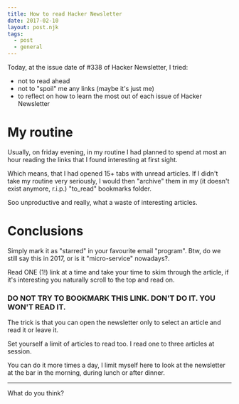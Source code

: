 ```yaml
---
title: How to read Hacker Newsletter
date: 2017-02-10
layout: post.njk
tags:
  - post
  - general
---
```


Today, at the issue date of #338 of Hacker Newsletter, I tried:

- not to read ahead
- not to "spoil" me any links (maybe it's just me)
- to reflect on how to learn the most out of each issue of Hacker Newsletter

# My routine

Usually, on friday evening, in my routine I had planned to spend at most an hour reading the links that I found interesting at first sight.

Which means, that I had opened 15+ tabs with unread articles.
If I didn't take my routine very seriously, I would then "archive" them in my (it doesn't exist anymore, r.i.p.) "to_read" bookmarks folder.

Soo unproductive and really, what a waste of interesting articles.

# Conclusions

Simply mark it as "starred" in your favourite email "program". Btw, do we still say this in 2017, or is it "micro-service" nowadays?.

Read ONE (1!) link at a time and take your time to skim through the article, if it's interesting you naturally scroll to the top and read on.

### DO NOT TRY TO BOOKMARK THIS LINK. DON'T DO IT. YOU WON'T READ IT.

The trick is that you can open the newsletter only to select an article and read it or leave it.

Set yourself a limit of articles to read too. I read one to three articles at session.

You can do it more times a day, I limit myself here to look at the newsletter at the bar in the morning, during lunch or after dinner.

---

What do you think?
